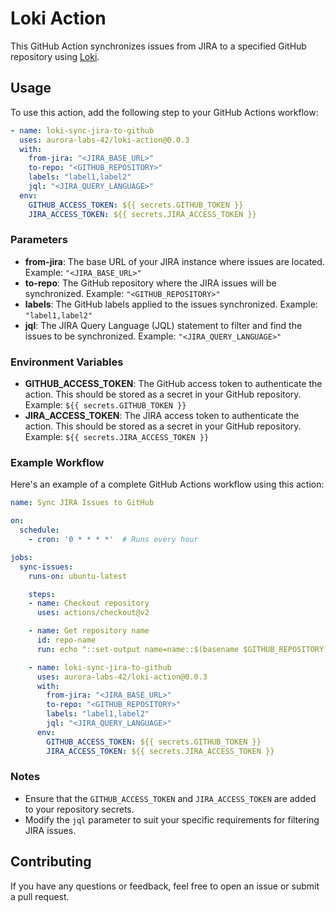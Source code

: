 # Loki Action

This GitHub Action synchronizes issues from JIRA to a specified GitHub repository using [Loki](https://github.com/aurora-labs-42/loki).

## Usage

To use this action, add the following step to your GitHub Actions workflow:

```yaml
- name: loki-sync-jira-to-github
  uses: aurora-labs-42/loki-action@0.0.3               
  with:
    from-jira: "<JIRA_BASE_URL>"
    to-repo: "<GITHUB_REPOSITORY>"
    labels: "label1,label2"
    jql: "<JIRA_QUERY_LANGUAGE>"
  env:
    GITHUB_ACCESS_TOKEN: ${{ secrets.GITHUB_TOKEN }}
    JIRA_ACCESS_TOKEN: ${{ secrets.JIRA_ACCESS_TOKEN }}
```

### Parameters

- **from-jira**: The base URL of your JIRA instance where issues are located. Example: `"<JIRA_BASE_URL>"`
- **to-repo**: The GitHub repository where the JIRA issues will be synchronized. Example: `"<GITHUB_REPOSITORY>"`
- **labels**: The GitHub labels applied to the issues synchronized. Example: `"label1,label2"`
- **jql**: The JIRA Query Language (JQL) statement to filter and find the issues to be synchronized. Example: `"<JIRA_QUERY_LANGUAGE>"`

### Environment Variables

- **GITHUB_ACCESS_TOKEN**: The GitHub access token to authenticate the action. This should be stored as a secret in your GitHub repository. Example: `${{ secrets.GITHUB_TOKEN }}`
- **JIRA_ACCESS_TOKEN**: The JIRA access token to authenticate the action. This should be stored as a secret in your GitHub repository. Example: `${{ secrets.JIRA_ACCESS_TOKEN }}`

### Example Workflow

Here's an example of a complete GitHub Actions workflow using this action:

```yaml
name: Sync JIRA Issues to GitHub

on:
  schedule:
    - cron: '0 * * * *'  # Runs every hour

jobs:
  sync-issues:
    runs-on: ubuntu-latest

    steps:
    - name: Checkout repository
      uses: actions/checkout@v2

    - name: Get repository name
      id: repo-name
      run: echo "::set-output name=name::$(basename $GITHUB_REPOSITORY)"

    - name: loki-sync-jira-to-github
      uses: aurora-labs-42/loki-action@0.0.3
      with:
        from-jira: "<JIRA_BASE_URL>"
        to-repo: "<GITHUB_REPOSITORY>"
        labels: "label1,label2"
        jql: "<JIRA_QUERY_LANGUAGE>"
      env:
        GITHUB_ACCESS_TOKEN: ${{ secrets.GITHUB_TOKEN }}
        JIRA_ACCESS_TOKEN: ${{ secrets.JIRA_ACCESS_TOKEN }}
```

### Notes

- Ensure that the `GITHUB_ACCESS_TOKEN` and `JIRA_ACCESS_TOKEN` are added to your repository secrets.
- Modify the `jql` parameter to suit your specific requirements for filtering JIRA issues.

## Contributing

If you have any questions or feedback, feel free to open an issue or submit a pull request.
